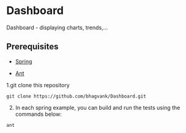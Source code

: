 # Dashboard
Dashboard  - displaying charts, trends,...


  
## Prerequisites

  * [Spring](https://repo.spring.io/release/org/springframework/spring/)

  * [Ant](https://ant.apache.org/bindownload.cgi)

  
  


1.git clone this repository
```
git clone https://github.com/bhagvank/Dashboard.git

``` 
2. In each spring example, you can build and run the tests using the commands below:
```
ant 

```
